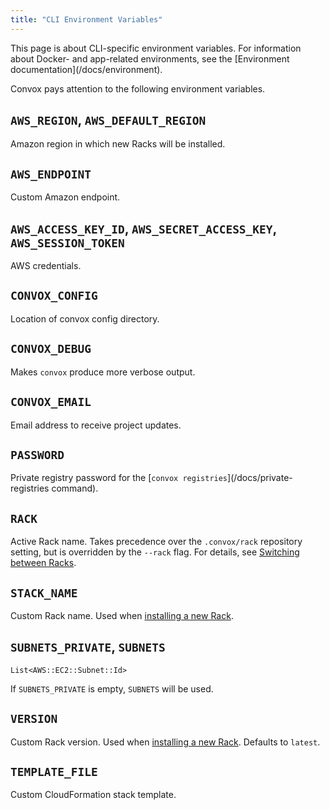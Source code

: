 ```yaml
---
title: "CLI Environment Variables"
---
```


<div class="block-callout block-show-callout type-info" markdown="1">
This page is about CLI-specific environment variables. For information about Docker- and app-related environments, see the [Environment documentation](/docs/environment).
</div>

Convox pays attention to the following environment variables.

## `AWS_REGION`, `AWS_DEFAULT_REGION`

Amazon region in which new Racks will be installed.

## `AWS_ENDPOINT`

Custom Amazon endpoint.

## `AWS_ACCESS_KEY_ID`, `AWS_SECRET_ACCESS_KEY`, `AWS_SESSION_TOKEN`

AWS credentials.

## `CONVOX_CONFIG`

Location of convox config directory.

## `CONVOX_DEBUG`

Makes `convox` produce more verbose output.

## `CONVOX_EMAIL`

Email address to receive project updates.

## `PASSWORD`

Private registry password for the [`convox registries`](/docs/private-registries command).

## `RACK`

Active Rack name. Takes precedence over the `.convox/rack` repository setting, but is overridden by the `--rack` flag. For details, see [Switching between Racks](/docs/cli#switching-between-racks).

## `STACK_NAME`

Custom Rack name. Used when [installing a new Rack](/docs/installing-a-rack).

## `SUBNETS_PRIVATE`, `SUBNETS`

`List<AWS::EC2::Subnet::Id>`

If `SUBNETS_PRIVATE` is empty, `SUBNETS` will be used.

## `VERSION`

Custom Rack version. Used when [installing a new Rack](/docs/installing-a-rack). Defaults to `latest`.

## `TEMPLATE_FILE`

Custom CloudFormation stack template.



